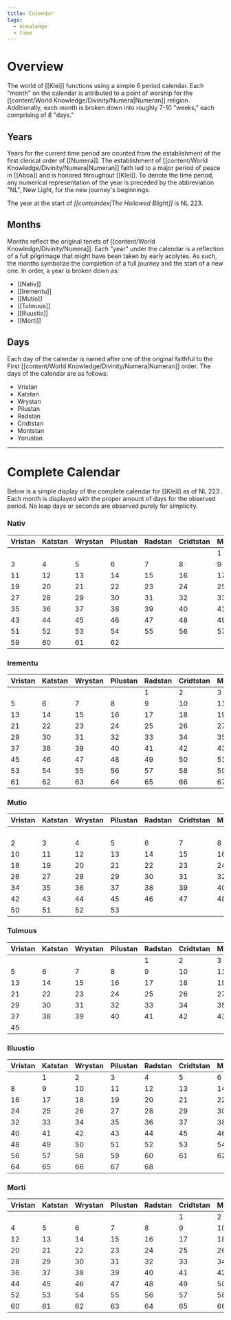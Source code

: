 ```yaml
---
title: Calendar
tags:
  - knowledge
  - time
---
```

# Overview
The world of [[Klei]] functions using a simple 6 period calendar. Each "month" on the calendar is attributed to a point of worship for the [[content/World Knowledge/Divinity/Numera|Numeran]] religion. Additionally, each month is broken down into roughly 7-10 "weeks," each comprising of 8 "days."

## Years
Years for the current time period are counted from the establishment of the first clerical order of [[Numera]]. The establishment of [[content/World Knowledge/Divinity/Numera|Numeran]] faith led to a major period of peace in [[Aboa]] and is honored throughout [[Klei]]. To denote the time period, any numerical representation of the year is preceded by the abbreviation "NL", New Light, for the new journey's beginnings.

The year at the start of _[[conteindex|The Hollowed Blight]]_ is NL 223.

## Months
Months reflect the original tenets of [[content/World Knowledge/Divinity/Numera]]. Each "year" under the calendar is a reflection of a full pilgrimage that might have been taken by early acolytes. As such, the months symbolize the completion of a full journey and the start of a new one. In order, a year is broken down as:

* [[Nativ]]
* [[Irementu]]
* [[Mutio]]
* [[Tulmuus]]
* [[Illuustio]]
* [[Morti]]

## Days
Each day of the calendar is named after one of the original faithful to the First [[content/World Knowledge/Divinity/Numera|Numeran]] order. The days of the calendar are as follows:
* Vristan
* Katstan
* Wrystan
* Pilustan
* Radstan
* Cridtstan
* Montstan
* Yorustan

---
# Complete Calendar
Below is a simple display of the complete calendar for [[Klei]] as of NL 223 . Each month is displayed with the proper amount of days for the observed period. No leap days or seconds are observed purely for simplicity.

### Nativ
| Vristan | Katstan | Wrystan | Pilustan | Radstan | Cridtstan | Montstan | Yorustan |
| ------- | ------- | ------- | -------- | ------- | --------- | -------- | -------- |
|         |         |         |          |         |           | 1        | 2        |
| 3       | 4       | 5       | 6        | 7       | 8         | 9        | 10       |
| 11      | 12      | 13      | 14       | 15      | 16        | 17       | 18       |
| 19      | 20      | 21      | 22       | 23      | 24        | 25       | 26       |
| 27      | 28      | 29      | 30       | 31      | 32        | 33       | 34       |
| 35      | 36      | 37      | 38       | 39      | 40        | 41       | 42       |
| 43      | 44      | 45      | 46       | 47      | 48        | 49       | 50       |
| 51      | 52      | 53      | 54       | 55      | 56        | 57       | 58       |
| 59      | 60      | 61      | 62       |         |           |          |          |



### Irementu

| Vristan | Katstan | Wrystan | Pilustan | Radstan | Cridtstan | Montstan | Yorustan |
| ------- | ------- | ------- | -------- | ------- | --------- | -------- | -------- |
|         |         |         |          | 1       | 2         | 3        | 4        |
| 5       | 6       | 7       | 8        | 9       | 10        | 11       | 12       |
| 13      | 14      | 15      | 16       | 17      | 18        | 19       | 20       |
| 21      | 22      | 23      | 24       | 25      | 26        | 27       | 28       |
| 29      | 30      | 31      | 32       | 33      | 34        | 35       | 36       |
| 37      | 38      | 39      | 40       | 41      | 42        | 43       | 44       |
| 45      | 46      | 47      | 48       | 49      | 50        | 51       | 52       |
| 53      | 54      | 55      | 56       | 57      | 58        | 59       | 60       |
| 61      | 62      | 63      | 64       | 65      | 66        | 67       |          |


### Mutio

| Vristan | Katstan | Wrystan | Pilustan | Radstan | Cridtstan | Montstan | Yorustan |
| ------- | ------- | ------- | -------- | ------- | --------- | -------- | -------- |
|         |         |         |          |         |           |          | 1        |
| 2       | 3       | 4       | 5        | 6       | 7         | 8        | 9        |
| 10      | 11      | 12      | 13       | 14      | 15        | 16       | 17       |
| 18      | 19      | 20      | 21       | 22      | 23        | 24       | 25       |
| 26      | 27      | 28      | 29       | 30      | 31        | 32       | 33       |
| 34      | 35      | 36      | 37       | 38      | 39        | 40       | 41       |
| 42      | 43      | 44      | 45       | 46      | 47        | 48       | 49       |
| 50      | 51      | 52      | 53       |         |           |          |          |



### Tulmuus

| Vristan | Katstan | Wrystan | Pilustan | Radstan | Cridtstan | Montstan | Yorustan |
| ------- | ------- | ------- | -------- | ------- | --------- | -------- | -------- |
|         |         |         |          | 1       | 2         | 3        | 4        |
| 5       | 6       | 7       | 8        | 9       | 10        | 11       | 12       |
| 13      | 14      | 15      | 16       | 17      | 18        | 19       | 20       |
| 21      | 22      | 23      | 24       | 25      | 26        | 27       | 28       |
| 29      | 30      | 31      | 32       | 33      | 34        | 35       | 36       |
| 37      | 38      | 39      | 40       | 41      | 42        | 43       | 44       |
| 45      |         |         |          |         |           |          |          ||


### Illuustio

| Vristan | Katstan | Wrystan | Pilustan | Radstan | Cridtstan | Montstan | Yorustan |
| ------- | ------- | ------- | -------- | ------- | --------- | -------- | -------- |
|         | 1       | 2       | 3        | 4       | 5         | 6        | 7        |
| 8       | 9       | 10      | 11       | 12      | 13        | 14       | 15       |
| 16      | 17      | 18      | 19       | 20      | 21        | 22       | 23       |
| 24      | 25      | 26      | 27       | 28      | 29        | 30       | 31       |
| 32      | 33      | 34      | 35       | 36      | 37        | 38       | 39       |
| 40      | 41      | 42      | 43       | 44      | 45        | 46       | 47       |
| 48      | 49      | 50      | 51       | 52      | 53        | 54       | 55       |
| 56      | 57      | 58      | 59       | 60      | 61        | 62       | 63       |
| 64      | 65      | 66      | 67       | 68      |           |          |          |


### Morti

| Vristan | Katstan | Wrystan | Pilustan | Radstan | Cridtstan | Montstan | Yorustan |
| ------- | ------- | ------- | -------- | ------- | --------- | -------- | -------- |
|         |         |         |          |         | 1         | 2        | 3        |
| 4       | 5       | 6       | 7        | 8       | 9         | 10       | 11       |
| 12      | 13      | 14      | 15       | 16      | 17        | 18       | 19       |
| 20      | 21      | 22      | 23       | 24      | 25        | 26       | 27       |
| 28      | 29      | 30      | 31       | 32      | 33        | 34       | 35       |
| 36      | 37      | 38      | 39       | 40      | 41        | 42       | 43       |
| 44      | 45      | 46      | 47       | 48      | 49        | 50       | 51       |
| 52      | 53      | 54      | 55       | 56      | 57        | 58       | 59       |
| 60      | 61      | 62      | 63       | 64      | 65        | 66       | 67       |

